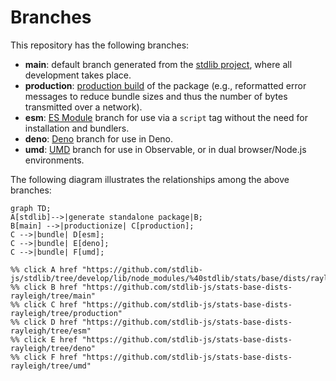 <!--

@license Apache-2.0

Copyright (c) 2022 The Stdlib Authors.

Licensed under the Apache License, Version 2.0 (the "License");
you may not use this file except in compliance with the License.
You may obtain a copy of the License at

    http://www.apache.org/licenses/LICENSE-2.0

Unless required by applicable law or agreed to in writing, software
distributed under the License is distributed on an "AS IS" BASIS,
WITHOUT WARRANTIES OR CONDITIONS OF ANY KIND, either express or implied.
See the License for the specific language governing permissions and
limitations under the License.

-->

# Branches

This repository has the following branches:

-   **main**: default branch generated from the [stdlib project][stdlib-url], where all development takes place.
-   **production**: [production build][production-url] of the package (e.g., reformatted error messages to reduce bundle sizes and thus the number of bytes transmitted over a network).
-   **esm**: [ES Module][esm-url] branch for use via a `script` tag without the need for installation and bundlers.
-   **deno**: [Deno][deno-url] branch for use in Deno.
-   **umd**: [UMD][umd-url] branch for use in Observable, or in dual browser/Node.js environments.

The following diagram illustrates the relationships among the above branches:

```mermaid
graph TD;
A[stdlib]-->|generate standalone package|B;
B[main] -->|productionize| C[production];
C -->|bundle| D[esm];
C -->|bundle| E[deno];
C -->|bundle| F[umd];

%% click A href "https://github.com/stdlib-js/stdlib/tree/develop/lib/node_modules/%40stdlib/stats/base/dists/rayleigh"
%% click B href "https://github.com/stdlib-js/stats-base-dists-rayleigh/tree/main"
%% click C href "https://github.com/stdlib-js/stats-base-dists-rayleigh/tree/production"
%% click D href "https://github.com/stdlib-js/stats-base-dists-rayleigh/tree/esm"
%% click E href "https://github.com/stdlib-js/stats-base-dists-rayleigh/tree/deno"
%% click F href "https://github.com/stdlib-js/stats-base-dists-rayleigh/tree/umd"
```

[stdlib-url]: https://github.com/stdlib-js/stdlib/tree/develop/lib/node_modules/%40stdlib/stats/base/dists/rayleigh
[production-url]: https://github.com/stdlib-js/stats-base-dists-rayleigh/tree/production
[deno-url]: https://github.com/stdlib-js/stats-base-dists-rayleigh/tree/deno
[umd-url]: https://github.com/stdlib-js/stats-base-dists-rayleigh/tree/umd
[esm-url]: https://github.com/stdlib-js/stats-base-dists-rayleigh/tree/esm